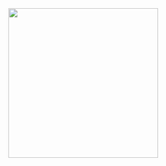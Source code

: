 <img src="https://user-images.githubusercontent.com/63791682/154454956-015218b8-aee2-45ca-bfe6-48efcad1e8d1.png" width="300">
